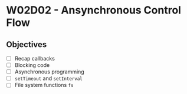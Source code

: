 # W02D02 - Ansynchronous Control Flow

## Objectives
- [ ] Recap callbacks
- [ ] Blocking code
- [ ] Asynchronous programming
- [ ] `setTimeout` and `setInterval`
- [ ] File system functions `fs`